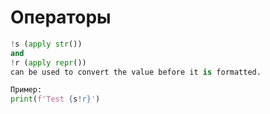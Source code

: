# Операторы

```python
!s (apply str()) 
and 
!r (apply repr()) 
can be used to convert the value before it is formatted.

Пример:
print(f'Test {s!r}')
```
